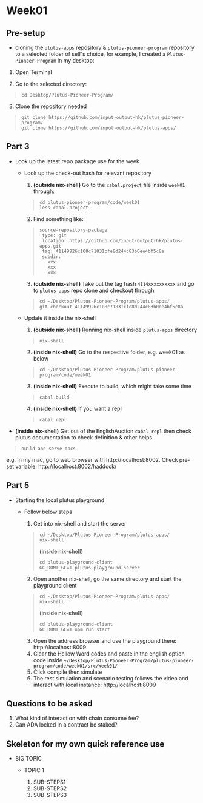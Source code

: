 # Week01

## Pre-setup
* cloning the `plutus-apps` repository & `plutus-pioneer-program` repository to a selected folder of self's choice, for example, I created a `Plutus-Pioneer-Program` in my desktop:

1. Open Terminal

2. Go to the selected directory:
>```
>cd Desktop/Plutus-Pioneer-Program/
>```

3. Clone the repository needed
>```
>git clone https://github.com/input-output-hk/plutus-pioneer-program/
>git clone https://github.com/input-output-hk/plutus-apps/
>```

## Part 3
* Look up the latest repo package use for the week

  *  Look up the check-out hash for relevant repository
  
      1. <strong>(outside nix-shell)</strong> Go to the `cabal.project` file inside `week01` through: 
      >```
      >cd plutus-pioneer-program/code/week01
      >less cabal.project
      >```
      2. Find something like:
      >```
      >source-repository-package
      >  type: git
      >  location: https://github.com/input-output-hk/plutus-apps.git
      >  tag: 41149926c108c71831cfe8d244c83b0ee4bf5c8a
      >  subdir:
      >    xxx
      >    xxx
      >    xxx
      >```
      3. <strong>(outside nix-shell)</strong> Take out the tag hash `4114xxxxxxxxxx` and go to `plutus-apps` repo clone and checkout through 
      >```
      >cd ~/Desktop/Plutus-Pioneer-Program/plutus-apps/
      >git checkout 41149926c108c71831cfe8d244c83b0ee4bf5c8a
      >```

  * Update it inside the nix-shell
  
      1. <strong>(outside nix-shell)</strong> Running nix-shell inside `plutus-apps` directory
      >```
      >nix-shell
      >```
      
      2. <strong>(inside nix-shell)</strong> Go to the respective folder, e.g. week01 as below 
      >```
      >cd ~/Desktop/Plutus-Pioneer-Program/plutus-pioneer-program/code/week01
      >```
      
      3. <strong>(inside nix-shell)</strong> Execute to build, which might take some time
      >```
      >cabal build
      >```
      
      4. <strong>(inside nix-shell)</strong> If you want a repl
      >```
      >cabal repl
      >```
      
* <strong>(inside nix-shell)</strong> Get out of the EnglishAuction `cabal repl` then check plutus documentation to check definition & other helps
>```
>build-and-serve-docs
>```

e.g. in my mac, go to web browser with http://localhost:8002. Check pre-set variable: http://localhost:8002/haddock/

## Part 5

* Starting the local plutus playground

  * Follow below steps

    1. Get into nix-shell and start the server
    >```
    >cd ~/Desktop/Plutus-Pioneer-Program/plutus-apps/
    >nix-shell
    >```
    ><strong>(inside nix-shell)</strong>
    >```
    >cd plutus-playground-client
    >GC_DONT_GC=1 plutus-playground-server   
    >```
    2. Open another nix-shell, go the same directory and start the playground client
    >```
    >cd ~/Desktop/Plutus-Pioneer-Program/plutus-apps/
    >nix-shell
    >```
    ><strong>(inside nix-shell)</strong>
    >```
    >cd plutus-playground-client
    >GC_DONT_GC=1 npm run start
    >```

    3. Open the address browser and use the playground there: http://localhost:8009
    4. Clear the Hellow Word codes and paste in the english option code inside `~/Desktop/Plutus-Pioneer-Program/plutus-pioneer-program/code/week01/src/Week01/`
    5. Click compile then simulate
    6. The rest simulation and scenario testing follows the video and interact with local instance: http://localhost:8009


## Questions to be asked

1. What kind of interaction with chain consume fee?
2. Can ADA locked in a contract be staked?

## Skeleton for my own quick reference use
* BIG TOPIC

  * TOPIC 1

    1. SUB-STEPS1
    2. SUB-STEPS2
    3. SUB-STEPS3
